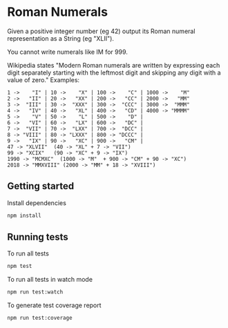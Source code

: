 # Roman Numerals

Given a positive integer number (eg 42) output its Roman numeral representation as a String (eg "XLII").

You cannot write numerals like IM for 999.

Wikipedia states "Modern Roman numerals are written by expressing each digit separately starting with the leftmost digit and skipping any digit with a value of zero."
Examples:

```
1 ->    "I" | 10 ->    "X" | 100 ->    "C" | 1000 ->    "M"
2 ->   "II" | 20 ->   "XX" | 200 ->   "CC" | 2000 ->   "MM"
3 ->  "III" | 30 ->  "XXX" | 300 ->  "CCC" | 3000 ->  "MMM"
4 ->   "IV" | 40 ->   "XL" | 400 ->   "CD" | 4000 -> "MMMM"
5 ->    "V" | 50 ->    "L" | 500 ->    "D" |
6 ->   "VI" | 60 ->   "LX" | 600 ->   "DC" |
7 ->  "VII" | 70 ->  "LXX" | 700 ->  "DCC" |
8 -> "VIII" | 80 -> "LXXX" | 800 -> "DCCC" |
9 ->   "IX" | 90 ->   "XC" | 900 ->   "CM" |
47 -> "XLVII"  (40 -> "XL" + 7 -> "VII")
99 -> "XCIX"   (90 -> "XC" + 9 -> "IX")
1990 -> "MCMXC"  (1000 -> "M"  + 900 -> "CM" + 90 -> "XC")
2018 -> "MMXVIII" (2000 -> "MM" + 18 -> "XVIII")
```


## Getting started

Install dependencies

```sh
npm install
```

## Running tests

To run all tests

```sh
npm test
```

To run all tests in watch mode

```sh
npm run test:watch
```

To generate test coverage report

```sh
npm run test:coverage
```

